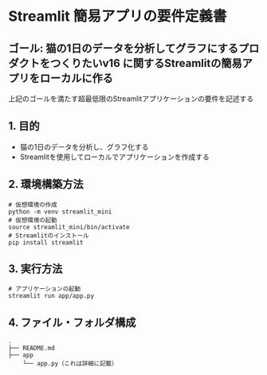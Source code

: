 # Streamlit 簡易アプリの要件定義書
## ゴール: 猫の1日のデータを分析してグラフにするプロダクトをつくりたいv16 に関するStreamlitの簡易アプリをローカルに作る
上記のゴールを満たす超最低限のStreamlitアプリケーションの要件を記述する

## 1. 目的
- 猫の1日のデータを分析し、グラフ化する
- Streamlitを使用してローカルでアプリケーションを作成する

## 2. 環境構築方法
```
# 仮想環境の作成
python -m venv streamlit_mini
# 仮想環境の起動
source streamlit_mini/bin/activate
# Streamlitのインストール
pip install streamlit
```

## 3. 実行方法
```
# アプリケーションの起動
streamlit run app/app.py
```

## 4. ファイル・フォルダ構成
```
.
├── README.md
├── app
    └── app.py（これは詳細に記載）
```